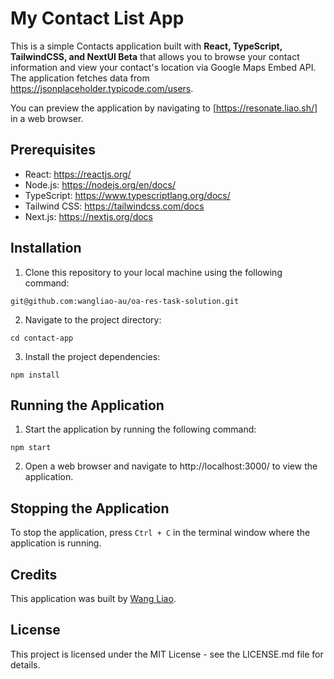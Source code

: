 # My Contact List App

This is a simple Contacts application built with **React, TypeScript, TailwindCSS, and NextUI Beta** that allows you to browse your contact information and view your contact's location via Google Maps Embed API. The application fetches data from https://jsonplaceholder.typicode.com/users.

You can preview the application by navigating to [https://resonate.liao.sh/] in a web browser. 

## Prerequisites

- React: https://reactjs.org/
- Node.js: https://nodejs.org/en/docs/
- TypeScript: https://www.typescriptlang.org/docs/
- Tailwind CSS: https://tailwindcss.com/docs
- Next.js: https://nextjs.org/docs

## Installation

1. Clone this repository to your local machine using the following command:

`git@github.com:wangliao-au/oa-res-task-solution.git`

2. Navigate to the project directory:

`cd contact-app`

3. Install the project dependencies:

`npm install`


## Running the Application

1. Start the application by running the following command:

`npm start`

2. Open a web browser and navigate to http://localhost:3000/ to view the application.


## Stopping the Application

To stop the application, press `Ctrl + C` in the terminal window where the application is running.


## Credits

This application was built by [Wang Liao](https://github.com/wangliao-au).


## License

This project is licensed under the MIT License - see the LICENSE.md file for details.
